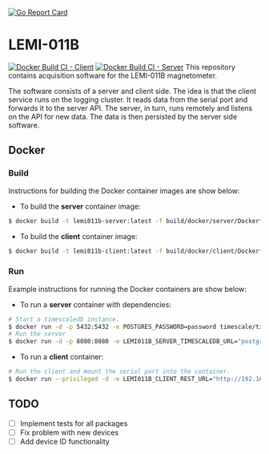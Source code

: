 [![Go Report Card](https://goreportcard.com/badge/github.com/sss-eda/lemi-011b)](https://goreportcard.com/report/github.com/sss-eda/lemi-011b)

# LEMI-011B
[![Docker Build CI - Client](https://github.com/sss-eda/lemi-011b/actions/workflows/client.yml/badge.svg?branch=main)](https://github.com/sss-eda/lemi-011b/actions/workflows/client.yml)
[![Docker Build CI - Server](https://github.com/sss-eda/lemi-011b/actions/workflows/server.yml/badge.svg?branch=main)](https://github.com/sss-eda/lemi-011b/actions/workflows/server.yml)
This repository contains acquisition software for the LEMI-011B magnetometer.

The software consists of a server and client side. The idea is that the client service runs on the logging cluster. It reads data from the serial port and forwards it to the server API. The server, in turn, runs remotely and listens on the API for new data. The data is then persisted by the server side software.

## Docker
### Build
Instructions for building the Docker container images are show below:

- To build the **server** container image:
```bash
$ docker build -t lemi011b-server:latest -f build/docker/server/Dockerfile .
```
- To build the **client** container image:
```bash
$ docker build -t lemi011b-client:latest -f build/docker/client/Dockerfile .
```

### Run
Example instructions for running the Docker containers are show below:

- To run a **server** container with dependencies:
```bash
# Start a timescaledb instance.
$ docker run -d -p 5432:5432 -e POSTGRES_PASSWORD=password timescale/timescaledb:latest-pg12
# Run the server
$ docker run -d -p 8080:8080 -e LEMI011B_SERVER_TIMESCALEDB_URL="postgres://postgres:password@192.168.0.1:5432/lemi011b" lemi011b-server
```
- To run a **client** container:
```bash
# Run the client and mount the serial port into the container.
$ docker run --privileged -d -e LEMI011B_CLIENT_REST_URL="http://192.168.0.1:8080" -v /dev/ttyUSB0:/dev/ttyUSB0 lemi011b-client
```

## TODO
- [ ] Implement tests for all packages
- [ ] Fix problem with new devices
- [ ] Add device ID functionality

